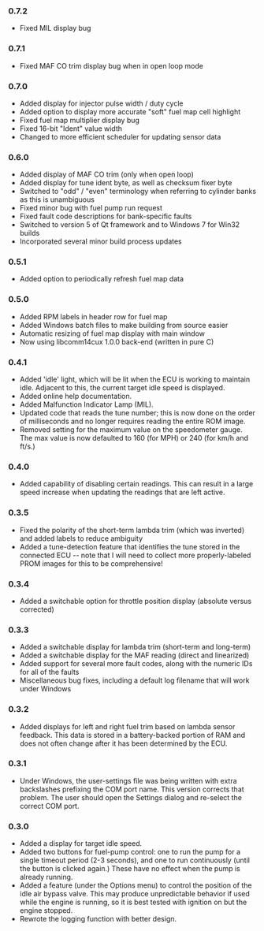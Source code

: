 ### 0.7.2 ###
  * Fixed MIL display bug

### 0.7.1 ###
  * Fixed MAF CO trim display bug when in open loop mode

### 0.7.0 ###
  * Added display for injector pulse width / duty cycle
  * Added option to display more accurate "soft" fuel map cell highlight
  * Fixed fuel map multiplier display bug
  * Fixed 16-bit "Ident" value width
  * Changed to more efficient scheduler for updating sensor data

### 0.6.0 ###
  * Added display of MAF CO trim (only when open loop)
  * Added display for tune ident byte, as well as checksum fixer byte
  * Switched to "odd" / "even" terminology when referring to cylinder banks as this is unambiguous
  * Fixed minor bug with fuel pump run request
  * Fixed fault code descriptions for bank-specific faults
  * Switched to version 5 of Qt framework and to Windows 7 for Win32 builds
  * Incorporated several minor build process updates

### 0.5.1 ###
  * Added option to periodically refresh fuel map data

### 0.5.0 ###
  * Added RPM labels in header row for fuel map
  * Added Windows batch files to make building from source easier
  * Automatic resizing of fuel map display with main window
  * Now using libcomm14cux 1.0.0 back-end (written in pure C)

### 0.4.1 ###
  * Added 'idle' light, which will be lit when the ECU is working to maintain idle. Adjacent to this, the current target idle speed is displayed.
  * Added online help documentation.
  * Added Malfunction Indicator Lamp (MIL).
  * Updated code that reads the tune number; this is now done on the order of milliseconds and no longer requires reading the entire ROM image.
  * Removed setting for the maximum value on the speedometer gauge. The max value is now defaulted to 160 (for MPH) or 240 (for km/h and ft/s.)

### 0.4.0 ###
  * Added capability of disabling certain readings. This can result in a large speed increase when updating the readings that are left active.

### 0.3.5 ###
  * Fixed the polarity of the short-term lambda trim (which was inverted) and added labels to reduce ambiguity
  * Added a tune-detection feature that identifies the tune stored in the connected ECU -- note that I will need to collect more properly-labeled PROM images for this to be comprehensive!

### 0.3.4 ###
  * Added a switchable option for throttle position display (absolute versus corrected)

### 0.3.3 ###
  * Added a switchable display for lambda trim (short-term and long-term)
  * Added a switchable display for the MAF reading (direct and linearized)
  * Added support for several more fault codes, along with the numeric IDs for all of the faults
  * Miscellaneous bug fixes, including a default log filename that will work under Windows

### 0.3.2 ###
  * Added displays for left and right fuel trim based on lambda sensor feedback. This data is stored in a battery-backed portion of RAM and does not often change after it has been determined by the ECU.

### 0.3.1 ###
  * Under Windows, the user-settings file was being written with extra backslashes prefixing the COM port name. This version corrects that problem. The user should open the Settings dialog and re-select the correct COM port.

### 0.3.0 ###
  * Added a display for target idle speed.
  * Added two buttons for fuel-pump control: one to run the pump for a single timeout period (2-3 seconds), and one to run continuously (until the button is clicked again.) These have no effect when the pump is already running.
  * Added a feature (under the Options menu) to control the position of the idle air bypass valve. This may produce unpredictable behavior if used while the engine is running, so it is best tested with ignition on but the engine stopped.
  * Rewrote the logging function with better design.